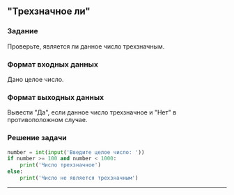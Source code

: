 ## "Трехзначное ли"

### Задание

Проверьте, является ли данное число трехзначным.

### Формат входных данных

Дано целое число.

### Формат выходных данных

Вывести "Да", если данное число трехзначное и "Нет" в противоположном случае.

### Решение задачи

```python
number = int(input('Введите целое число: '))
if number >= 100 and number < 1000:
    print('Число трехзначное')
else:
    print('Число не является трехзначным')
```

---

